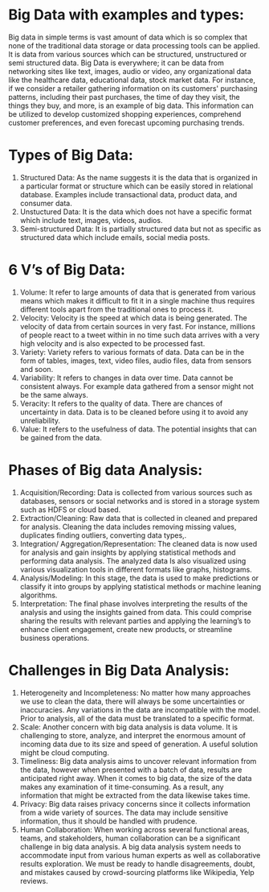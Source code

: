 # Big Data with examples and types:

Big data in simple terms is vast amount of data which is so complex that none of the traditional data storage or data processing tools can be applied. It is data from various sources which can be structured, unstructured or semi structured data.
Big Data is everywhere; it can be data from networking sites like text, images, audio or video, any organizational data like the healthcare data, educational data, stock market data. For instance, if we consider a retailer gathering information on its customers' purchasing patterns, including their past purchases, the time of day they visit, the things they buy, and more, is an example of big data. This information can be utilized to develop customized shopping experiences, comprehend customer preferences, and even forecast upcoming purchasing trends.

# Types of Big Data:

1. Structured Data: As the name suggests it is the data that is organized in a particular format or structure which can be easily stored in relational database. Examples include transactional data, product data, and consumer data.
2. Unstuctured Data: It is the data which does not have a specific format which include text, images, videos, audios.
3. Semi-structured Data: It is partially structured data but not as specific as structured data which include emails, social media posts.

# 6 V’s of Big Data:
1.	Volume: It refer to large amounts of data that is generated from various means which makes it difficult to fit it in a single machine thus requires different tools apart from the traditional ones to process it.
2.	Velocity: Velocity is the speed at which data is being generated. The velocity of data from certain sources in very fast. For instance, millions of people react to a tweet within in no time such data arrives with a very high velocity and is also expected to be processed fast.
3.	Variety: Variety refers to various formats of data. Data can be in the form of tables, images, text, video files, audio files, data from sensors and soon.
4.	Variability: It refers to changes in data over time. Data cannot be consistent always. For example data gathered from a sensor might not be the same always.
5.	Veracity: It refers to the quality of data. There are chances of uncertainty in data. Data is to be cleaned before using it to avoid any unreliability.
6.	Value: It refers to the usefulness of data. The potential insights that can be gained from the data.

# Phases of Big data Analysis:

1.	Acquisition/Recording: Data is collected from various sources such as databases, sensors or social networks and is stored in a storage system such as HDFS or cloud based.
2.	Extraction/Cleaning: Raw data that is collected in cleaned and prepared for analysis. Cleaning the data includes removing missing values, duplicates finding outliers, converting data types,.
3.	Integration/ Aggregation/Representation: The cleaned data is now used for analysis and gain insights by applying statistical methods and performing data analysis. The analyzed data Is also visualized using various visualization tools in different formats like graphs, histograms.
4.	Analysis/Modeling: In this stage, the data is used to make predictions or classify it into groups by applying statistical methods or machine leaning algorithms.
5.	Interpretation: The final phase involves interpreting the results of the analysis and using the insights gained from data. This could comprise sharing the results with relevant parties and applying the learning’s to enhance client engagement, create new products, or streamline business operations.

# Challenges in Big Data Analysis:

1.	Heterogeneity and Incompleteness: No matter how many approaches we use to clean the data, there will always be some uncertainties or inaccuracies. Any variations in the data are incompatible with the model. Prior to analysis, all of the data must be translated to a specific format.
2.	Scale: Another concern with big data analysis is data volume. It is challenging to store, analyze, and interpret the enormous amount of incoming data due to its size and speed of generation. A useful solution might be cloud computing.
3.	Timeliness: Big data analysis aims to uncover relevant information from the data, however when presented with a batch of data, results are anticipated right away. When it comes to big data, the size of the data makes any examination of it time-consuming. As a result, any information that might be extracted from the data likewise takes time.
4.	Privacy: Big data raises privacy concerns since it collects information from a wide variety of sources. The data may include sensitive information, thus it should be handled with prudence.
5.	Human Collaboration: When working across several functional areas, teams, and stakeholders, human collaboration can be a significant challenge in big data analysis. A big data analysis system needs to accommodate input from various human experts as well as collaborative results exploration. We must be ready to handle disagreements, doubt, and mistakes caused by crowd-sourcing platforms like Wikipedia, Yelp reviews.
